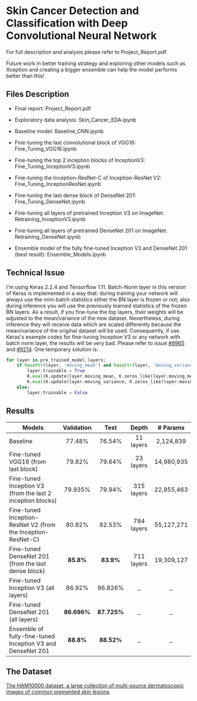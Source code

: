 # Skin Cancer Detection and Classification with Deep Convolutional Neural Network

For full description and analysis please refer to Project_Report.pdf. 

Future work in better training strategy and exploring other models such as Xception and creating a bigger ensemble can help the model performs better than this!

## Files Description

* Final report: Project_Report.pdf

* Exploratory data analysis: Skin_Cancer_EDA.ipynb

* Baseline model: Baseline_CNN.ipynb

* Fine-tuning the last convolutional block of VGG16: Fine_Tuning_VGG16.ipynb

* Fine-tuning the top 2 inception blocks of InceptionV3: Fine_Tuning_InceptionV3.ipynb

* Fine-tuning the Inception-ResNet-C of Inception-ResNet V2: Fine_Tuning_InceptionResNet.ipynb

* Fine-tuning the last dense block of DenseNet 201: Fine_Tuning_DenseNet.ipynb

* Fine-tuning all layers of pretrained Inception V3 on ImageNet: Retraining_InceptionV3.ipynb

* Fine-tuning all layers of pretrained DenseNet 201 on ImageNet: Retraining_DenseNet.ipynb

* Ensemble model of the fully fine-tuned Inception V3 and DenseNet 201 (best result): Ensemble_Models.ipynb 


## Technical Issue

I'm using Keras 2.2.4 and Tensorflow 1.11. Batch-Norm layer in this version of Keras is implemented in a way that: during training your network will always use the mini-batch statistics either the BN layer is frozen or not; also during inference you will use the previously learned statistics of the frozen BN layers. As a result, if you fine-tune the top layers, their weights will be adjusted to the mean/variance of the new dataset. Nevertheless, during inference they will receive data which are scaled differently because the mean/variance of the original dataset will be used. Consequently, if use Keras's example codes for fine-tuning Inception V3 or any network with batch norm layer, the results will be very bad. Please refer to issue [#9965](https://github.com/keras-team/keras/pull/9965) and [#9214](https://github.com/keras-team/keras/issues/9214). One temporary solution is: 

```python
for layer in pre_trained_model.layers:
    if hasattr(layer, 'moving_mean') and hasattr(layer, 'moving_variance'):
        layer.trainable = True
        K.eval(K.update(layer.moving_mean, K.zeros_like(layer.moving_mean)))
        K.eval(K.update(layer.moving_variance, K.zeros_like(layer.moving_variance)))
    else:
        layer.trainable = False
```

## Results

| Models        | Validation           | Test            |  Depth          | # Params          |
| ------------- |:-------------:| :-------------:| :-------------:| :-------------:| 
|   Baseline   | 77.48% |76.54% | 11 layers | 2,124,839 |
|  Fine-tuned VGG16 (from last block)    |  79.82%      |   79.64%  | 23 layers | 14,980,935 |
|  Fine-tuned Inception V3 (from the last 2 inception blocks) |  79.935%   |  79.94% | 315 layers | 22,855,463 |
|  Fine-tuned Inception-ResNet V2 (from the Inception-ResNet-C) | 80.82% | 82.53% | 784 layers | 55,127,271 |
|  Fine-tuned DenseNet 201 (from the last dense block) | **85.8%** | **83.9%**  |  711 layers | 19,309,127 |
|  Fine-tuned Inception V3 (all layers) | 86.92% | 86.826% | _ | _ |
|  Fine-tuned DenseNet 201 (all layers)  | **86.696%** | **87.725%** | _ | _ |
|  Ensemble of fully-fine-tuned Inception V3 and DenseNet 201 | **88.8%** | **88.52%** | _ | _ |


## The Dataset

[The HAM10000 dataset, a large collection of multi-source dermatoscopic images of common pigmented skin lesions](https://dataverse.harvard.edu/dataset.xhtml?persistentId=doi:10.7910/DVN/DBW86T,)

